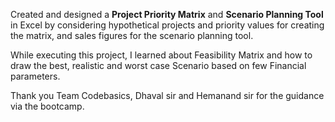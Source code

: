 Created and designed a **Project Priority Matrix** and **Scenario Planning Tool** in Excel by considering hypothetical projects and priority values for creating the matrix, and sales figures for the scenario planning tool.

While executing this project, I learned about Feasibility Matrix and how to draw the best, realistic and worst case Scenario based on few Financial parameters.

Thank you Team Codebasics, Dhaval sir and Hemanand sir for the guidance via the bootcamp.
